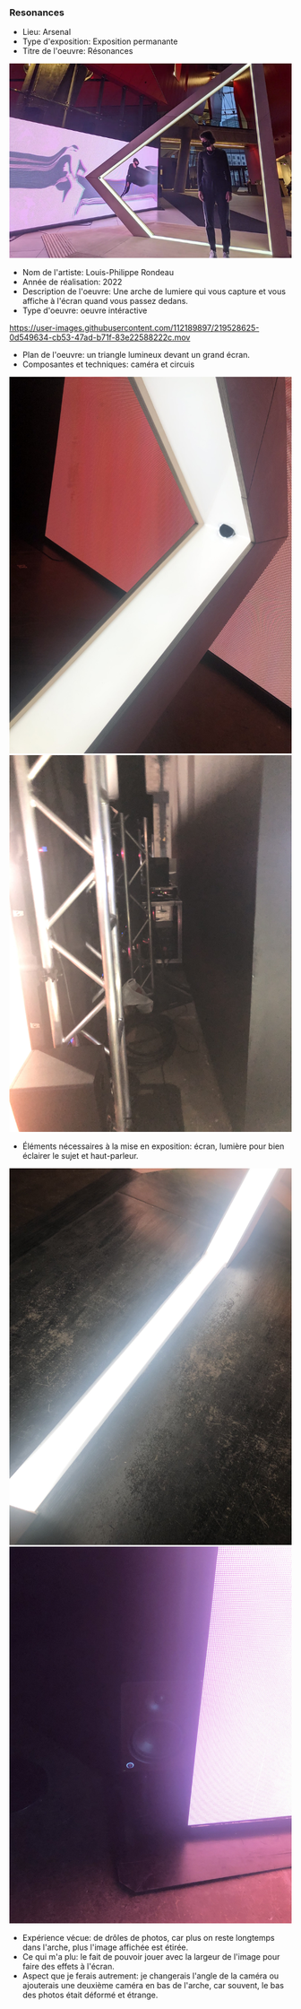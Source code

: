 ### Resonances ###
- Lieu: Arsenal 
- Type d'exposition: Exposition permanante 
- Titre de l'oeuvre: Résonances 

![arche_1](medias/arche_1.png)
- Nom de l'artiste: Louis-Philippe Rondeau
- Année de réalisation: 2022
- Description de l'oeuvre: Une arche de lumiere qui vous capture et vous affiche à l'écran quand vous passez dedans.
- Type d'oeuvre: oeuvre intéractive

https://user-images.githubusercontent.com/112189897/219528625-0d549634-cb53-47ad-b71f-83e22588222c.mov
- Plan de l'oeuvre: un triangle lumineux devant un grand écran.
- Composantes et techniques: caméra et circuis

![arche_3](medias/arche_3.jpeg)
![arche_4](medias/arche_4.jpeg)
- Éléments nécessaires à la mise en exposition: écran, lumière pour bien éclairer le sujet et haut-parleur.

![arche_5](medias/arche_5.jpeg)
![arche_6](medias/arche_6.jpeg)
- Expérience vécue: de drôles de photos, car plus on reste longtemps dans l'arche, plus l'image affichée est étirée.
- Ce qui m'a plu: le fait de pouvoir jouer avec la largeur de l'image pour faire des effets à l'écran.
- Aspect que je ferais autrement: je changerais l'angle de la caméra ou ajouterais une deuxième caméra en bas de l'arche, car souvent, le bas des photos était déformé et étrange.
